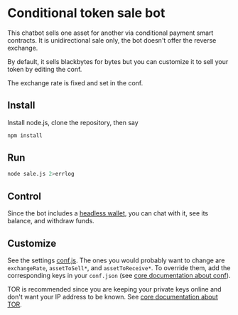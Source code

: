 # Conditional token sale bot

This chatbot sells one asset for another via conditional payment smart contracts.  It is unidirectional sale only, the bot doesn't offer the reverse exchange.

By default, it sells blackbytes for bytes but you can customize it to sell your token by editing the conf.

The exchange rate is fixed and set in the conf.

## Install

Install node.js, clone the repository, then say
```sh
npm install
```

## Run
```sh
node sale.js 2>errlog
```

## Control

Since the bot includes a [headless wallet](../../../headless-byteball), you can chat with it, see its balance, and withdraw funds.

## Customize

See the settings [conf.js](conf.js).  The ones you would probably want to change are `exchangeRate`, `assetToSell*`, and `assetToReceive*`.  To override them, add the corresponding keys in your `conf.json` (see [core documentation about conf](../../../byteballcore#configuring)).

TOR is recommended since you are keeping your private keys online and don't want your IP address to be known. See [core documentation about TOR](../../../byteballcore#confsockshost-confsocksport-and-confsockslocaldns).
